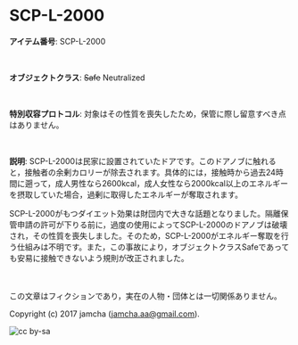 

# SCP-L-2000

**アイテム番号**: SCP-L-2000  

<br>  

**オブジェクトクラス**: <del>Safe</del> Neutralized  

<br>  

**特別収容プロトコル**: 対象はその性質を喪失したため，保管に際し留意すべき点はありません。  

<br>  

**説明**: SCP-L-2000は民家に設置されていたドアです。このドアノブに触れると，接触者の余剰カロリーが除去されます。具体的には，接触時から過去24時間に遡って，成人男性なら2600kcal，成人女性なら2000kcal以上のエネルギーを摂取していた場合，過剰に取得したエネルギーが奪取されます。  

SCP-L-2000がもつダイエット効果は財団内で大きな話題となりました。隔離保管申請の許可が下りる前に，過度の使用によってSCP-L-2000のドアノブは破壊され，その性質を喪失しました。そのため，SCP-L-2000がエネルギー奪取を行う仕組みは不明です。また，この事故により，オブジェクトクラスSafeであっても安易に接触できないよう規則が改正されました。  

<br>  
<br>  
この文章はフィクションであり，実在の人物・団体とは一切関係ありません。  

Copyright (c) 2017 jamcha (jamcha.aa@gmail.com).  

![cc by-sa](http://i.creativecommons.org/l/by-sa/4.0/88x31.png)  

